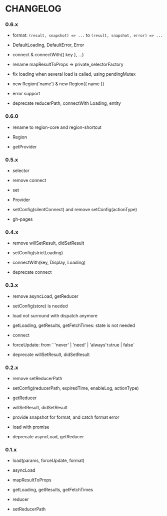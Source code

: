 # CHANGELOG

### 0.6.x

- format: `(result, snapshot) => ...` to `(result, snapshot, error) => ...`

- DefaultLoading, DefaultError, Error

- connect & connectWith({ key }, ...)

- rename mapResultToProps => private_selectorFactory

- fix loading when several load is called, using pendingMutex

- new Region('name') & new Region({ name })

- error support

- deprecate reducerPath, connectWith Loading, entity

### 0.6.0

- rename to region-core and region-shortcut

- Region

- getProvider

### 0.5.x

- selector

- remove connect

- set

- Provider

- setConfig(silentConnect) and remove setConfig(actionType)

- gh-pages

### 0.4.x

- remove willSetResult, didSetResult

- setConfig(strictLoading)

- connectWith(key, Display, Loading)

- deprecate connect

### 0.3.x

- remove asyncLoad, getReducer

- setConfig(store) is needed

- load not surround with dispatch anymore

- getLoading, getResults, getFetchTimes: state is not needed

- connect

- forceUpdate: from ``'never' | 'need' | 'always'` to `true | false`

- deprecate willSetResult, didSetResult

### 0.2.x

- remove setReducerPath

- setConfig(reducerPath, expiredTime, enableLog, actionType)

- getReducer

- willSetResult, didSetResult

- provide snapshot for format, and catch format error

- load with promise

- deprecate asyncLoad, getReducer

### 0.1.x

- load(params, forceUpdate, format)

- asyncLoad

- mapResultToProps

- getLoading, getResults, getFetchTimes

- reducer

- setReducerPath
